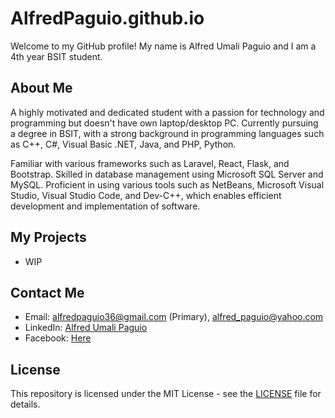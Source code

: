 # AlfredPaguio.github.io

Welcome to my GitHub profile! My name is Alfred Umali Paguio and I am a 4th year BSIT student.

## About Me

A highly motivated and dedicated student with a passion for technology and programming but doesn't have own laptop/desktop PC. Currently pursuing a degree in BSIT, with a strong background in programming languages such as C++, C#, Visual Basic .NET, Java, and PHP, Python. 

Familiar with various frameworks such as Laravel, React, Flask, and Bootstrap. Skilled in database management using Microsoft SQL Server and MySQL. Proficient in using various tools such as NetBeans, Microsoft Visual Studio, Visual Studio Code, and Dev-C++, which enables efficient development and implementation of software.

## My Projects

- WIP

<!--
- [Project 1 Name](https://github.com/username/project-1) - A brief description of the project
- [Project 2 Name](https://github.com/username/project-2) - A brief description of the project
-->

## Contact Me

- Email: alfredpaguio36@gmail.com (Primary), alfred_paguio@yahoo.com
- LinkedIn: [Alfred Umali Paguio](https://www.linkedin.com/in/alfred-paguio-322364260)
- Facebook: [Here](https://www.facebook.com/TTs.xD.Ap)

## License

This repository is licensed under the MIT License - see the [LICENSE](LICENSE) file for details.
